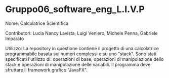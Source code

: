 # Gruppo06_software_eng_L.I.V.P

Nome: 
Calcolatrice Scientifica

Contributori: 
Lucia Nancy Lavista, Luigi Veniero, Michele Penna, Gabriele Imparato

Utilizzo: 
La repository in questione contiene il progetto di una calcolatrice programmabile basata sui numeri complessi e su uno "stack".
Sono stati specificati l'utilizzo di: operazioni di base, operazioni di manipolazione dello stack e operazioni di manipolazione
delle variabili. Il programma deve sfruttare il framework grafico "JavaFX".

